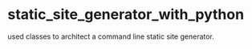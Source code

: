 # static_site_generator_with_python
 used classes to architect a command line static site generator.
